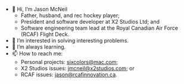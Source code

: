 - 👋 Hi, I’m Jason McNeil
  - Father, husband, and rec hockey player;
  - President and software developer at X2 Studios Ltd; and
  - Software engineering team lead at the Royal Canadian Air Force (RCAF) Flight Deck.
- 👀 I’m interested in solving interesting problems.
- 🌱 I’m always learning.
- 📫 How to reach me:
  - Personal projects: sixcolors@mac.com;
  - X2 Studios issues: jmcneil@x2studios.com; or
  - RCAF issues: jason@rcafinnovation.ca.
